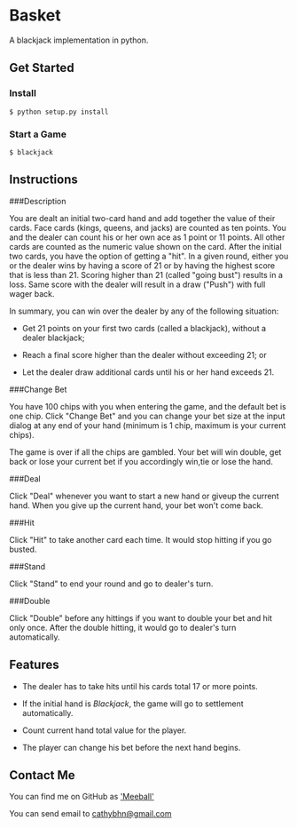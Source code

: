 # Basket 

A blackjack implementation in python. 

## Get Started

### Install 

```plain 
$ python setup.py install 
``` 

### Start a Game 

```plain 
$ blackjack 
``` 

## Instructions

###Description

You are dealt an initial two-card hand and add together the value of their cards. Face cards (kings, queens, and jacks) are counted as ten points. You and the dealer can count his or her own ace as 1 point or 11 points. All other cards are counted as the numeric value shown on the card. After the initial two cards, you have the option of getting a "hit". In a given round, either you or the dealer wins by having a score of 21 or by having the highest score that is less than 21. Scoring higher than 21 (called "going bust") results in a loss. Same score with the dealer will result in a draw ("Push") with full wager back.

In summary, you can win over the dealer by any of the following situation:

* Get 21 points on your first two cards (called a blackjack), without a dealer blackjack;

* Reach a final score higher than the dealer without exceeding 21; or

* Let the dealer draw additional cards until his or her hand exceeds 21.


###Change Bet

You have 100 chips with you when entering the game, and the default bet is one chip. Click "Change Bet" and you can change your bet size at the input dialog at any end of your hand (minimum is 1 chip, maximum is your current chips).  
 
The game is over if all the chips are gambled. Your bet will win double, get back or lose your current bet if you accordingly win,tie or lose the hand.

###Deal 

Click "Deal" whenever you want to start a new hand or giveup the current hand. When you give up the current hand, your bet won't come back.

###Hit

Click "Hit" to take another card each time. It would stop hitting if you go busted.

###Stand

Click "Stand" to end your round and go to dealer's turn. 

###Double

Click "Double" before any hittings if you want to double your bet and hit only once. After the double hitting, it would go to dealer's turn automatically.


## Features

* The dealer has to take hits until his cards total 17 or more points.

* If the initial hand is *Blackjack*, the game will go to settlement automatically.

* Count current hand total value for the player.

* The player can change his bet before the next hand begins.


## Contact Me  

You can find me on GitHub as ['Meeball'](https://github.com/Meeball)

You can send email to [cathybhn@gmail.com](mailto:cathybhn@gmail.com)

